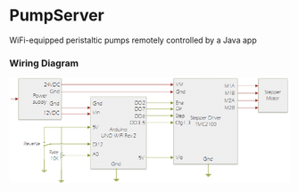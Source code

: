 # PumpServer
WiFi-equipped peristaltic pumps remotely controlled by a Java app


### Wiring Diagram
![](https://github.com/sergeigrebenyuk/PumpClientServer/blob/master/PumpDiagram.png)

